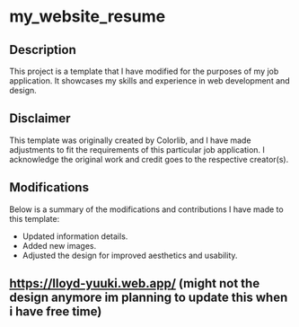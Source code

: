 # my_website_resume

## Description

This project is a template that I have modified for the purposes of my job application. It showcases my skills and experience in web development and design.

## Disclaimer

This template was originally created by Colorlib, and I have made adjustments to fit the requirements of this particular job application. I acknowledge the original work and credit goes to the respective creator(s).

## Modifications

Below is a summary of the modifications and contributions I have made to this template:

- Updated information details.
- Added new images.
- Adjusted the design for improved aesthetics and usability.


## https://lloyd-yuuki.web.app/ (might not the design anymore im planning to update this when i have free time)
